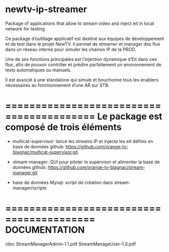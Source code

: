 # newtv-ip-streamer
Package of applications that allow to stream video and inject eit in local network for testing 


Ce package d’outillage applicatif est destiné aux équipes de développement et de test dans le projet NewTV.
Il permet de streamer et manager des flux dans un réseau interne pour simuler les chaines IP de la PROD.

Une de ses fonctions principales est l’injection dynamique d’Eit dans ces flux, afin de pouvoir contrôler et prédire parfaitement un environnement de tests automatiques ou manuels.

Il est associé à une standalone qui simule et bouchonne tous les enablers nécessaires au fonctionnement d’une AR sur STB.

=========================================
Le package est composé de trois éléments
=========================================

- multicat-supervisor: lance les streams IP et injecte les eit définis en base de données
github: https://github.com/orange-tv-blagnac/multicat-supervisor.git

- stream-manager: GUI pour piloter le supervisor et alimenter la base de données
github: https://github.com/orange-tv-blagnac/stream-manager.git

- base de données Mysql: script de création dans stream-manager/scripts

=========================================
DOCUMENTATION
=========================================

/doc
	StreamManagerAdmin-1.1.pdf
	StreamManageUser-1.0.pdf
	